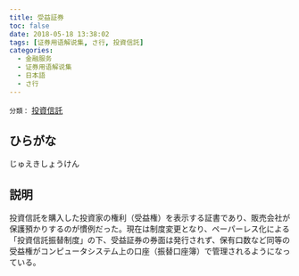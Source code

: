 ```yaml
---
title: 受益証券
toc: false
date: 2018-05-18 13:38:02
tags: [证券用语解说集, さ行, 投資信託]
categories:
  - 金融服务
  - 证券用语解说集
  - 日本語
  - さ行
---
```


`分類：` [投資信託](/tags/投資信託/)

## ひらがな

じゅえきしょうけん

## 説明

投資信託を購入した投資家の権利（受益権）を表示する証書であり、販売会社が保護預かりするのが慣例だった。現在は制度変更となり、ペーパーレス化による「投資信託振替制度」の下、受益証券の券面は発行されず、保有口数など同等の受益権がコンピュータシステム上の口座（振替口座簿）で管理されるようになっている。
